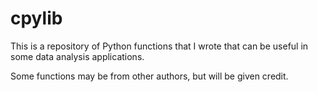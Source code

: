# cpylib
This is a repository of Python functions that I wrote that can be useful in some data analysis applications.

Some functions may be from other authors, but will be given credit.
